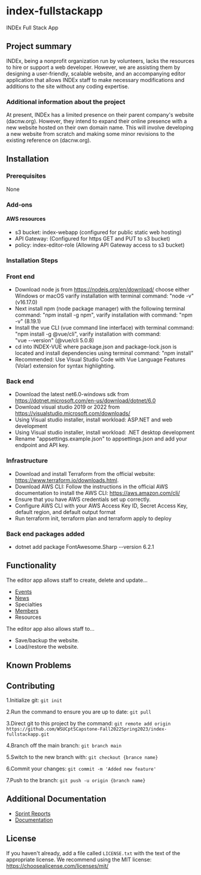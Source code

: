 # index-fullstackapp

INDEx Full Stack App

## Project summary

INDEx, being a nonprofit organization run by volunteers, lacks the resources to hire or support a web developer. However, we are assisting them by designing a user-friendly, scalable website, and an accompanying editor application that allows INDEx staff to make necessary modifications and additions to the site without any coding expertise.

### Additional information about the project

At present, INDEx has a limited presence on their parent company's website (dacnw.org). However, they intend to expand their online presence with a new website hosted on their own domain name. This will involve developing a new website from scratch and making some minor revisions to the existing reference on (dacnw.org).

## Installation


### Prerequisites
None

### Add-ons
#### AWS resources
* s3 bucket: index-webapp (configured for public static web hosting)
* API Gateway: (Configured for https GET and PUT to s3 bucket)
* policy: index-editor-role (Allowing API Gateway access to s3 bucket)
### Installation Steps

### Front end
* Download node js from https://nodejs.org/en/download/ choose either Windows or macOS varify installation with terminal command: "node -v" (v16.17.0)
* Next install npm (node package manager) with the following terminal command: "npm install -g npm", varify installation with command: "npm -v" (8.19.1)
* Install the vue CLI (vue command line interface) with terminal command: "npm install -g @vue/cli", varify installation with command:<br/>"vue --version" (@vue/cli 5.0.8)
* cd into INDEX-VUE where package.json and package-lock.json is located and install dependencies using terminal command: "npm install"
* Recommended: Use Visual Studio Code with Vue Language Features (Volar) extension for syntax highlighting.

### Back end
* Download the latest net6.0-windows sdk from https://dotnet.microsoft.com/en-us/download/dotnet/6.0
* Download visual studio 2019 or 2022 from https://visualstudio.microsoft.com/downloads/
* Using Visual studio installer, install workload: ASP.NET and web development
* Using Visual studio installer, install workload: .NET desktop development
* Rename "appsettings.example.json" to appsettings.json and add your endpoint and API key.

### Infrastructure
* Download and install Terraform from the official website: https://www.terraform.io/downloads.html.
* Download AWS CLI: Follow the instructions in the official AWS documentation to install the AWS CLI: https://aws.amazon.com/cli/
* Ensure that you have AWS credentials set up correctly.
* Configure AWS CLI with your AWS Access Key ID, Secret Access Key, default region, and default output format
* Run terraform init, terraform plan and terraform apply to deploy

### Back end packages added
* dotnet add package FontAwesome.Sharp --version 6.2.1

## Functionality
The editor app allows staff to create, delete and update...
* [Events](http://index-webapp.s3-website-us-east-1.amazonaws.com/events)
* [News](http://index-webapp.s3-website-us-east-1.amazonaws.com/news)
* Specialties
* [Members](http://index-webapp.s3-website-us-east-1.amazonaws.com/about)
* Resources

The editor app also allows staff to...
* Save/backup the website.
* Load/restore the website.

## Known Problems

## Contributing
1.Initialize git: `git init`

2.Run the command to ensure you are up to date: `git pull`

3.Direct git to this project by the command: `git remote add origin https://github.com/WSUCptSCapstone-Fall2022Spring2023/index-fullstackapp.git`

4.Branch off the main branch: `git branch main`

5.Switch to the new branch with: `git checkout {brance name}`

6.Commit your changes: `git commit -m 'Added new feature'`

7.Push to the branch: `git push -u origin {branch name}`

## Additional Documentation
  * [Sprint Reports](https://github.com/WSUCptSCapstone-Fall2022Spring2023/index-fullstackapp/tree/main/Sprint%20Report)
  * [Documentation](https://github.com/WSUCptSCapstone-Fall2022Spring2023/index-fullstackapp/tree/main/Documentation)
## License

If you haven't already, add a file called `LICENSE.txt` with the text of the appropriate license.
We recommend using the MIT license: <https://choosealicense.com/licenses/mit/>
